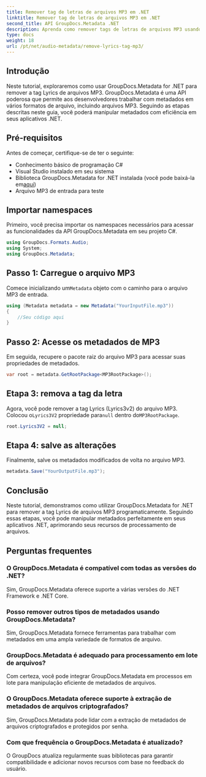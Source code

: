```yaml
---
title: Remover tag de letras de arquivos MP3 em .NET
linktitle: Remover tag de letras de arquivos MP3 em .NET
second_title: API GroupDocs.Metadata .NET
description: Aprenda como remover tags de letras de arquivos MP3 usando GroupDocs.Metadata for .NET. Siga nosso guia passo a passo para manipulação eficiente de metadados.
type: docs
weight: 18
url: /pt/net/audio-metadata/remove-lyrics-tag-mp3/
---
```

## Introdução
Neste tutorial, exploraremos como usar GroupDocs.Metadata for .NET para remover a tag Lyrics de arquivos MP3. GroupDocs.Metadata é uma API poderosa que permite aos desenvolvedores trabalhar com metadados em vários formatos de arquivo, incluindo arquivos MP3. Seguindo as etapas descritas neste guia, você poderá manipular metadados com eficiência em seus aplicativos .NET.
## Pré-requisitos
Antes de começar, certifique-se de ter o seguinte:
- Conhecimento básico de programação C#
- Visual Studio instalado em seu sistema
-  Biblioteca GroupDocs.Metadata for .NET instalada (você pode baixá-la em[aqui](https://releases.groupdocs.com/metadata/net/))
- Arquivo MP3 de entrada para teste

## Importar namespaces
Primeiro, você precisa importar os namespaces necessários para acessar as funcionalidades da API GroupDocs.Metadata em seu projeto C#.
```csharp
using GroupDocs.Formats.Audio;
using System;
using GroupDocs.Metadata;
```
## Passo 1: Carregue o arquivo MP3
 Comece inicializando um`Metadata` objeto com o caminho para o arquivo MP3 de entrada.
```csharp
using (Metadata metadata = new Metadata("YourInputFile.mp3"))
{
    //Seu código aqui
}
```
## Passo 2: Acesse os metadados de MP3
Em seguida, recupere o pacote raiz do arquivo MP3 para acessar suas propriedades de metadados.
```csharp
var root = metadata.GetRootPackage<MP3RootPackage>();
```
## Etapa 3: remova a tag da letra
 Agora, você pode remover a tag Lyrics (Lyrics3v2) do arquivo MP3. Colocou o`Lyrics3V2` propriedade para`null` dentro do`MP3RootPackage`.
```csharp
root.Lyrics3V2 = null;
```
## Etapa 4: salve as alterações
Finalmente, salve os metadados modificados de volta no arquivo MP3.
```csharp
metadata.Save("YourOutputFile.mp3");
```

## Conclusão
Neste tutorial, demonstramos como utilizar GroupDocs.Metadata for .NET para remover a tag Lyrics de arquivos MP3 programaticamente. Seguindo essas etapas, você pode manipular metadados perfeitamente em seus aplicativos .NET, aprimorando seus recursos de processamento de arquivos.

## Perguntas frequentes
### O GroupDocs.Metadata é compatível com todas as versões do .NET?
Sim, GroupDocs.Metadata oferece suporte a várias versões do .NET Framework e .NET Core.
### Posso remover outros tipos de metadados usando GroupDocs.Metadata?
Sim, GroupDocs.Metadata fornece ferramentas para trabalhar com metadados em uma ampla variedade de formatos de arquivo.
### GroupDocs.Metadata é adequado para processamento em lote de arquivos?
Com certeza, você pode integrar GroupDocs.Metadata em processos em lote para manipulação eficiente de metadados de arquivos.
### O GroupDocs.Metadata oferece suporte à extração de metadados de arquivos criptografados?
Sim, GroupDocs.Metadata pode lidar com a extração de metadados de arquivos criptografados e protegidos por senha.
### Com que frequência o GroupDocs.Metadata é atualizado?
O GroupDocs atualiza regularmente suas bibliotecas para garantir compatibilidade e adicionar novos recursos com base no feedback do usuário.